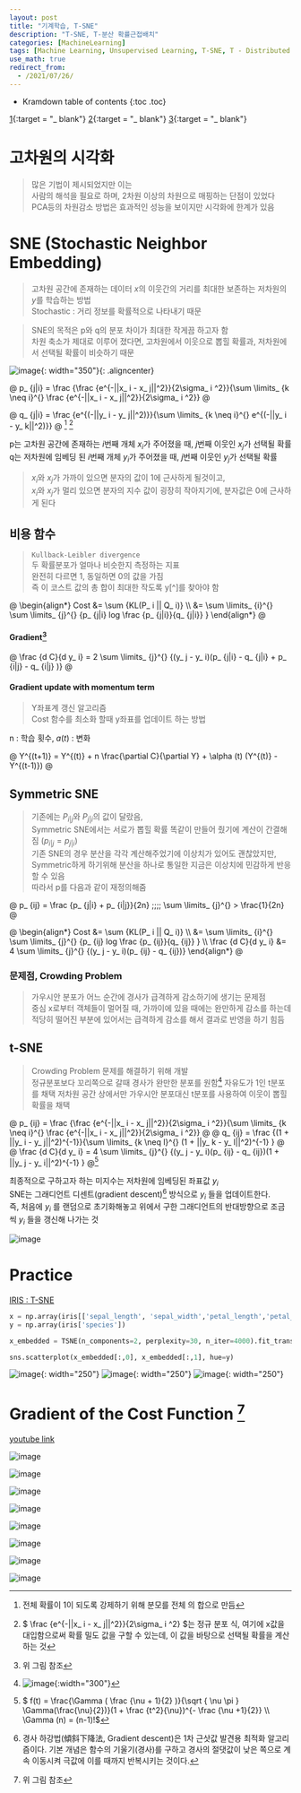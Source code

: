 ```yaml
---
layout: post
title: "기계학습, T-SNE"
description: "T-SNE, T-분산 확률근접배치"
categories: [MachineLearning]
tags: [Machine Learning, Unsupervised Learning, T-SNE, T - Distributed Stochastic Neighbor Embedding]
use_math: true
redirect_from:
  - /2021/07/26/
---
```


* Kramdown table of contents
{:toc .toc}      


[1](https://ratsgo.github.io/machine%20learning/2017/04/28/tSNE/){:target = "_ blank"}
[2](https://dos-tacos.github.io/paper%20review/TSNE/){:target = "_ blank"}
[3](https://yupsung.blogspot.com/2021/01/017-dimensionality-reduction-t-sne.html){:target = "_ blank"}           

# 고차원의 시각화

> 많은 기법이 제시되었지만 이는       
> 사람의 해석을 필요로 하며, 2차원 이상의 차원으로 매핑하는 단점이 있었다           
> PCA등의 차원감소 방법은 효과적인 성능을 보이지만 시각화에 한계가 있음              


# SNE (Stochastic Neighbor Embedding)

> 고차원 공간에 존재하는 데이터 $x$의 이웃간의 거리를 최대한 보존하는 저차원의 $y$를 학습하는 방법           
> Stochastic : 거리 정보를 확률적으로 나타내기 때문

> SNE의 목적은 p와 q의 분포 차이가 최대한 작게끔 하고자 함             
> 차원 축소가 제대로 이루어 졌다면, 고차원에서 이웃으로 뽑힐 확률과, 저차원에서 선택될 확률이 비슷하기 때문

![image](https://user-images.githubusercontent.com/32366711/128156055-b6a2123a-8309-49ac-bfab-40e86a603fdd.png){: width="350"}{: .aligncenter}


@
p_ {j|i} = \frac {\frac {e^{-||x_ i - x_ j||^2}}{2\sigma_ i ^2}}{\sum \limits_ {k \neq i}^{} \frac {e^{-||x_ i - x_ j||^2}}{2\sigma_ i ^2}}
@

@
q_ {j|i} = \frac {e^{(-||y_ i - y_ j||^2)}}{\sum \limits_ {k \neq i}^{} e^{(-||y_ i - y_ k||^2)}}
@
[^denominator] [^normal]


p는 고차원 공간에 존재하는 $i$번째 개체 $x_ i$가 주어졌을 때, $j$번째 이웃인 $x_ j$가 선택될 확률            
q는 저차원에 임베딩 된 $i$번째 개체 $y_ i$가 주어졌을 때, $j$번째 이웃인 $y_ j$가 선택될 확률         

> $x_ i$와 $x_ j$가 가까이 있으면 분자의 값이 1에 근사하게 될것이고,      
> $x_ i$와 $x_ j$가 멀리 있으면 분자의 지수 값이 굉장히 작아지기에, 분자값은 0에 근사하게 된다

## 비용 함수

> `Kullback-Leibler divergence`            
> 두 확률분포가 얼마나 비슷한지 측정하는 지표          
> 완전히 다르면 1, 동일하면 0의 값을 가짐        
> 즉 이 코스트 값의 총 합이 최대한 작도록 y[^]를 찾아야 함       

@
\begin{align\*}
Cost &= \sum {KL(P_ i || Q_ i)} \\\ 
&= \sum \limits_ {i}^{} \sum \limits_ {j}^{} {p_ {j|i} log \frac {p_ {j|i}}{q_ {j|i}} } 
\end{align\*}
@

#### Gradient[^gradient]

@
\frac {d C}{d y_ i} = 2 \sum \limits_ {j}^{} {(y_ j - y_ i)(p_ {j|i} - q_ {j|i} + p_ {i|j} - q_ {i|j} )} 
@

#### Gradient update with momentum term

> Y좌표계 갱신 알고리즘        
> Cost 함수를 최소화 할때 y좌표를 업데이트 하는 방법

n : 학습 횟수, $a(t)$ : 변화 

@
Y^{(t+1)} = Y^{(t)} + n \frac{\partial C}{\partial Y} + \alpha (t) (Y^{(t)} - Y^{(t-1)})
@


## Symmetric SNE

> 기존에는 $P_ {i|j}$와 $P_ {j|i}$의 값이 달랐음,             
> Symmetric SNE에서는 서로가 뽑힐 확률 똑같이 만들어 줬기에 계산이 간결해짐 ($p_ {i|j} = p_ {j|i}$)            
> 기존 SNE의 경우 분산을 각각 계산해주었기에 이상치가 있어도 괜찮았지만,          
> Symmetric하게 하기위해 분산을 하나로 통일한 지금은 이상치에 민감하게 반응할 수 있음                
> 따라서 p를 다음과 같이 재정의해줌                

@
p_ {ij} = \frac {p_ {j|i} + p_ {i|j}}{2n} \;\;\;\;  \sum \limits_ {j}^{} > \frac{1}{2n}
@

@
\begin{align\*}
Cost &= \sum {KL(P_ i || Q_ i)} \\\ 
&= \sum \limits_ {i}^{} \sum \limits_ {j}^{} {p_ {ij} log \frac {p_ {ij}}{q_ {ij}} }  \\\ 
\frac {d C}{d y_ i} &= 4 \sum \limits_ {j}^{} {(y_ j - y_ i)(p_ {ij} - q_ {ij})} 
\end{align\*}
@

### 문제점, Crowding Problem

> 가우시안 분포가 어느 순간에 경사가 급격하게 감소하기에 생기는 문제점            
> 중심 x로부터 객체들이 멀어질 때, 가까이에 있을 때에는 완만하게 감소를 하는데            
> 적당히 떨어진 부분에 있어서는 급격하게 감소를 해서 결과로 반영을 하기 힘듬              


## t-SNE

> Crowding Problem 문제를 해결하기 위해 개발          
> 정규분포보다 꼬리쪽으로 갈때 경사가 완만한 분포를 원함[^2]
> 자유도가 1인 t분포를 채택
> 저차원 공간 상에서만 가우시안 분포대신 t분포를 사용하여 이웃이 뽑힐 확률을 채택

@
p_ {ij} = \frac {\frac {e^{-||x_ i - x_ j||^2}}{2\sigma_ i ^2}}{\sum \limits_ {k \neq i}^{} \frac {e^{-||x_ i - x_ j||^2}}{2\sigma_ i ^2}}
@
@
q_ {ij} = \frac {(1 + ||y_ i - y_ j||^2)^{-1}}{\sum \limits_ {k \neq l}^{} (1 + ||y_ k - y_ l||^2)^{-1} }
@
@
\frac {d C}{d y_ i} = 4 \sum \limits_ {j}^{} {(y_ j - y_ i)(p_ {ij} - q_ {ij})(1 + ||y_ j - y_ i||^2)^{-1} } 
@[^t-dis]
 
최종적으로 구하고자 하는 미지수는 저차원에 임베딩된 좌표값 $y_ i$           
SNE는 그래디언트 디센트(gradient descent)[^1] 방식으로 $y_ i$ 들을 업데이트한다.           
즉, 처음에 $y_ i$ 를 랜덤으로 초기화해놓고 위에서 구한 그래디언트의 반대방향으로 조금씩 $y_ i$ 들을 갱신해 나가는 것          

![image](https://user-images.githubusercontent.com/32366711/127319224-e222fe7b-686f-4bde-9cf3-503d80d0fda6.png)


# Practice

[IRIS : T-SNE](https://www.machinelearningman.com/post/dimensionality-reduction-using-t-sne)

~~~ python
x = np.array(iris[['sepal_length', 'sepal_width','petal_length','petal_width']])
y = np.array(iris['species'])

x_embedded = TSNE(n_components=2, perplexity=30, n_iter=4000).fit_transform(x)

sns.scatterplot(x_embedded[:,0], x_embedded[:,1], hue=y)
~~~
![image](https://user-images.githubusercontent.com/32366711/127210356-9787adc6-2ed3-4129-b4a7-b60569408a68.png){: width="250"}
![image](https://user-images.githubusercontent.com/32366711/127210363-166f76ad-553c-42ac-ac9b-bc2e389b1194.png){: width="250"}
![image](https://user-images.githubusercontent.com/32366711/127210374-a8e9820f-41d7-4aa1-8e52-a7a749511d46.png){: width="250"}



# Gradient of the Cost Function [^gradient]

[youtube link](https://www.youtube.com/watch?v=INHwh8k4XhM)

![image](https://user-images.githubusercontent.com/32366711/128055067-baa290b5-e4e3-4b53-b233-49fbbcc864c4.png)

![image](https://user-images.githubusercontent.com/32366711/128055701-befbc0ec-e92e-4a9f-bfae-bbcd370dc961.png)  

![image](https://user-images.githubusercontent.com/32366711/128056271-f06a0f36-ec0c-466e-a475-04b494ed1850.png)

![image](https://user-images.githubusercontent.com/32366711/128059265-c958ee28-50de-4362-a7e4-51ef658edbca.png)

![image](https://user-images.githubusercontent.com/32366711/128059315-f083ae2d-e5bf-4b9b-8083-2a6e161cef6d.png)

![image](https://user-images.githubusercontent.com/32366711/128059430-aa8a66f7-5fd1-41ab-a588-56e9d68840c0.png)

![image](https://user-images.githubusercontent.com/32366711/128059499-105103ce-abb0-4d77-9b44-5338ed163d6a.png)

![image](https://user-images.githubusercontent.com/32366711/128059574-352b3051-1ca8-49e5-8ea2-a7214e94657c.png)




[^1]: 경사 하강법(傾斜下降法, Gradient descent)은 1차 근삿값 발견용 최적화 알고리즘이다. 기본 개념은 함수의 기울기(경사)를 구하고 경사의 절댓값이 낮은 쪽으로 계속 이동시켜 극값에 이를 때까지 반복시키는 것이다.
[^2]: ![image](https://user-images.githubusercontent.com/32366711/127208561-f9974db7-41ec-4916-b02d-8bb9d5eae6aa.png){:width="300"}
[^denominator]: 전체 확률이 1이 되도록 강제하기 위해 분모를 전체 의 합으로 만듬
[^y]: 저차원에서의 좌표 시스템
[^gradient]: 위 그림 참조
[^t-dis]: $ f(t) = \frac{\Gamma ( \frac {\nu + 1}{2} )}{\sqrt { \nu \pi } \Gamma(\frac{\nu}{2})}(1 + \frac {t^2}{\nu})^{- \frac {\nu +1}{2}} \\\  \Gamma (n) = (n-1)!$
[^normal]: $ \frac {e^{-||x_ i - x_ j||^2}}{2\sigma_ i ^2} $는 정규 분포 식, 여기에 x값을 대입함으로써 확률 밀도 값을 구할 수 있는데, 이 값을 바탕으로 선택될 확률을 계산하는 것
